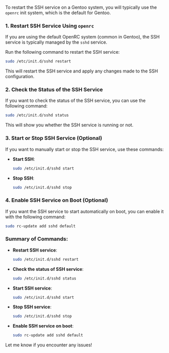 To restart the SSH service on a Gentoo system, you will typically use the `openrc` init system, which is the default for Gentoo.

### 1. **Restart SSH Service Using `openrc`**

If you are using the default OpenRC system (common in Gentoo), the SSH service is typically managed by the `sshd` service.

Run the following command to restart the SSH service:

```bash
sudo /etc/init.d/sshd restart
```

This will restart the SSH service and apply any changes made to the SSH configuration.

### 2. **Check the Status of the SSH Service**

If you want to check the status of the SSH service, you can use the following command:

```bash
sudo /etc/init.d/sshd status
```

This will show you whether the SSH service is running or not.

### 3. **Start or Stop SSH Service (Optional)**

If you want to manually start or stop the SSH service, use these commands:

- **Start SSH**:
  ```bash
  sudo /etc/init.d/sshd start
  ```

- **Stop SSH**:
  ```bash
  sudo /etc/init.d/sshd stop
  ```

### 4. **Enable SSH Service on Boot (Optional)**

If you want the SSH service to start automatically on boot, you can enable it with the following command:

```bash
sudo rc-update add sshd default
```

### Summary of Commands:
- **Restart SSH service**:  
  ```bash
  sudo /etc/init.d/sshd restart
  ```
- **Check the status of SSH service**:  
  ```bash
  sudo /etc/init.d/sshd status
  ```
- **Start SSH service**:  
  ```bash
  sudo /etc/init.d/sshd start
  ```
- **Stop SSH service**:  
  ```bash
  sudo /etc/init.d/sshd stop
  ```
- **Enable SSH service on boot**:  
  ```bash
  sudo rc-update add sshd default
  ```

Let me know if you encounter any issues!
